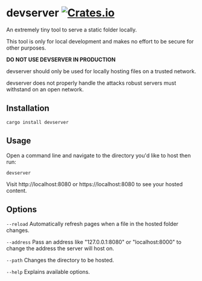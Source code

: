 # devserver [![Crates.io](https://img.shields.io/crates/v/devserver.svg)](https://crates.io/crates/devserver)


An extremely tiny tool to serve a static folder locally.

This tool is only for local development and makes no effort to be secure for other purposes.

**DO NOT USE DEVSERVER IN PRODUCTION**

devserver should only be used for locally hosting files on a trusted network.

devserver does not properly handle the attacks robust servers must withstand on an open network.

## Installation
```
cargo install devserver
```

## Usage
Open a command line and navigate to the directory you'd like to host then run:
```
devserver
```

Visit http://localhost:8080 or https://localhost:8080 to see your hosted content.

## Options
`--reload`  Automatically refresh pages when a file in the hosted folder changes.

`--address` Pass an address like "127.0.0.1:8080" or "localhost:8000" to change the address the server will host on.

`--path`    Changes the directory to be hosted.

`--help`    Explains available options.

